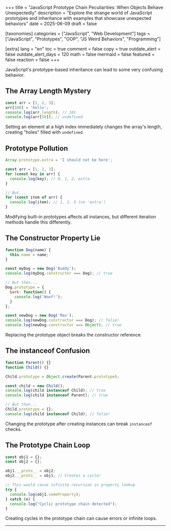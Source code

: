 +++
title = "JavaScript Prototype Chain Peculiarities: When Objects Behave Unexpectedly"
description = "Explore the strange world of JavaScript prototypes and inheritance with examples that showcase unexpected behaviors"
date = 2025-06-09
draft = false

[taxonomies]
categories = ["JavaScript", "Web Development"]
tags = ["JavaScript", "Prototypes", "OOP", "JS Weird Behaviors", "Programming"]

[extra]
lang = "en"
toc = true
comment = false
copy = true
outdate_alert = false
outdate_alert_days = 120
math = false
mermaid = false
featured = false
reaction = false
+++

JavaScript's prototype-based inheritance can lead to some very confusing behavior.

## The Array Length Mystery

```javascript
const arr = [1, 2, 3];
arr[100] = 'hello';
console.log(arr.length); // 101
console.log(arr[50]); // undefined
```

Setting an element at a high index immediately changes the array's length, creating "holes" filled with `undefined`.

## Prototype Pollution

```javascript
Array.prototype.extra = 'I should not be here';

const arr = [1, 2, 3];
for (const key in arr) {
  console.log(key); // 0, 1, 2, extra
}

// But...
for (const item of arr) {
  console.log(item); // 1, 2, 3 (no 'extra')
}
```

Modifying built-in prototypes affects all instances, but different iteration methods handle this differently.

## The Constructor Property Lie

```javascript
function Dog(name) {
  this.name = name;
}

const myDog = new Dog('Buddy');
console.log(myDog.constructor === Dog); // true

// But then...
Dog.prototype = {
  bark: function() {
    console.log('Woof!');
  }
};

const newDog = new Dog('Max');
console.log(newDog.constructor === Dog); // false!
console.log(newDog.constructor === Object); // true
```

Replacing the prototype object breaks the constructor reference.

## The instanceof Confusion

```javascript
function Parent() {}
function Child() {}

Child.prototype = Object.create(Parent.prototype);

const child = new Child();
console.log(child instanceof Child); // true
console.log(child instanceof Parent); // true

// But then...
Child.prototype = {};
console.log(child instanceof Child); // false!
```

Changing the prototype after creating instances can break `instanceof` checks.

## The Prototype Chain Loop

```javascript
const obj1 = {};
const obj2 = {};

obj1.__proto__ = obj2;
obj2.__proto__ = obj1; // Creates a cycle!

// This would cause infinite recursion in property lookup
try {
  console.log(obj1.someProperty);
} catch (e) {
  console.log("Cyclic prototype chain detected");
}
```

Creating cycles in the prototype chain can cause errors or infinite loops.

---